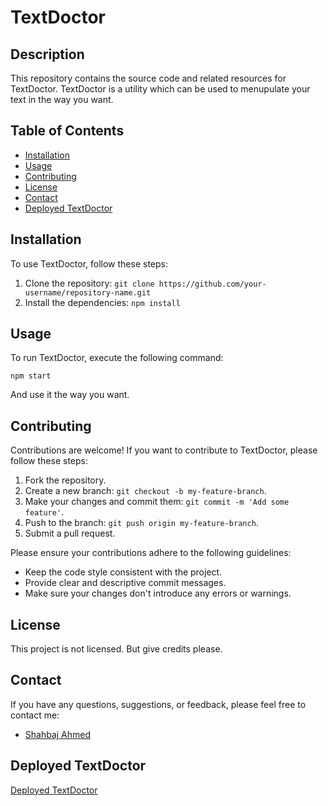 # TextDoctor

## Description

This repository contains the source code and related resources for TextDoctor. TextDoctor is a utility which can be used to menupulate your text in the way you want.

## Table of Contents

- [Installation](#installation)
- [Usage](#usage)
- [Contributing](#contributing)
- [License](#license)
- [Contact](#contact)
- [Deployed TextDoctor](#deployedtextdoctor)

## Installation

To use TextDoctor, follow these steps:

1. Clone the repository: `git clone https://github.com/your-username/repository-name.git`
2. Install the dependencies: `npm install`

## Usage

To run TextDoctor, execute the following command:

```
npm start
```

And use it the way you want.

## Contributing

Contributions are welcome! If you want to contribute to TextDoctor, please follow these steps:

1. Fork the repository.
2. Create a new branch: `git checkout -b my-feature-branch`.
3. Make your changes and commit them: `git commit -m 'Add some feature'`.
4. Push to the branch: `git push origin my-feature-branch`.
5. Submit a pull request.

Please ensure your contributions adhere to the following guidelines:
- Keep the code style consistent with the project.
- Provide clear and descriptive commit messages.
- Make sure your changes don't introduce any errors or warnings.

## License

This project is not licensed. But give credits please.

## Contact

If you have any questions, suggestions, or feedback, please feel free to contact me:

- [Shahbaj Ahmed](mailto:your-shahbajahmed7866u@gmail.com)

## Deployed TextDoctor
[Deployed TextDoctor](https://textdoctorbyshahbajahmed.netlify.app/)


